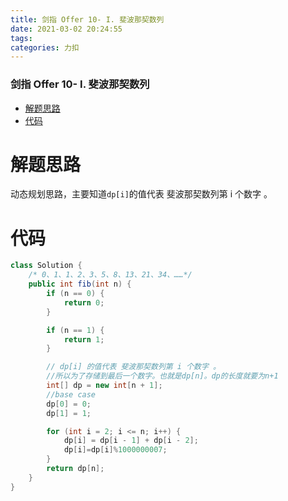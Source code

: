 ```yaml
---
title: 剑指 Offer 10- I. 斐波那契数列
date: 2021-03-02 20:24:55
tags: 
categories: 力扣
---
```


<!--more-->

### 剑指 Offer 10- I. 斐波那契数列

- [解题思路](#_2)
- [代码](#_4)

# 解题思路

动态规划思路，主要知道`dp[i]`的值代表 斐波那契数列第 i 个数字 。

# 代码

```java
class Solution {
    /* 0、1、1、2、3、5、8、13、21、34、……*/
    public int fib(int n) {
        if (n == 0) {
            return 0;
        }

        if (n == 1) {
            return 1;
        }

        // dp[i] 的值代表 斐波那契数列第 i 个数字 。
        //所以为了存储到最后一个数字。也就是dp[n]。dp的长度就要为n+1
        int[] dp = new int[n + 1];
        //base case
        dp[0] = 0;
        dp[1] = 1;

        for (int i = 2; i <= n; i++) {
            dp[i] = dp[i - 1] + dp[i - 2];
            dp[i]=dp[i]%1000000007;
        }
        return dp[n];
    }
}
```